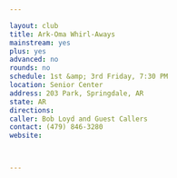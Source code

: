 ```yaml
---

layout: club
title: Ark-Oma Whirl-Aways
mainstream: yes
plus: yes
advanced: no
rounds: no
schedule: 1st &amp; 3rd Friday, 7:30 PM
location: Senior Center
address: 203 Park, Springdale, AR
state: AR
directions: 
caller: Bob Loyd and Guest Callers
contact: (479) 846-3280
website: 



---
```


